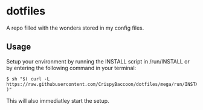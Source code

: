 # dotfiles

A repo filled with the wonders stored in my config files.

## Usage

Setup your environment by running the INSTALL script in /run/INSTALL or by
entering the following command in your terminal:

    $ sh "$( curl -L https://raw.githubusercontent.com/CrispyBaccoon/dotfiles/mega/run/INSTALL )"

This will also immediatley start the setup.
